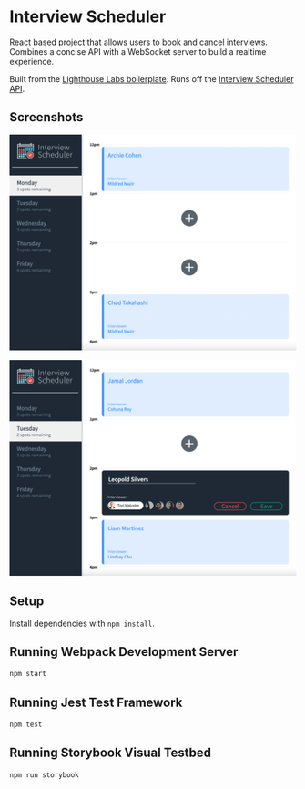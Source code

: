 # Interview Scheduler
React based project that allows users to book and cancel interviews. Combines a concise API with a WebSocket server to build a realtime experience.

Built from the [Lighthouse Labs boilerplate](https://github.com/lighthouse-labs/scheduler). Runs off the [Interview Scheduler API](https://github.com/kai-commits/scheduler-api).

## Screenshots

!["Homepage screenshot"](https://github.com/kai-commits/scheduler/blob/master/docs/scheduler-homepage-screenshot.png?raw=true)

!["Edit screenshot"](https://github.com/kai-commits/scheduler/blob/master/docs/scheduler-edit-screenshot.png?raw=true)

## Setup

Install dependencies with `npm install`.

## Running Webpack Development Server

```sh
npm start
```

## Running Jest Test Framework

```sh
npm test
```

## Running Storybook Visual Testbed

```sh
npm run storybook
```
